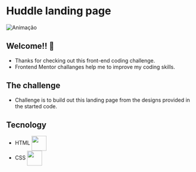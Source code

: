# Huddle landing page

![Animação](C:\workspace\Projetos\Huddle\gif\Animação.gif)



## Welcome!! 👋

* Thanks for checking out this front-end coding challenge. 
* <a scr = "https://www.frontendmentor.io/challenges/huddle-landing-page-with-a-single-introductory-section-B_2Wvxgi0">Frontend Mentor </a> challanges help me to improve my coding skills.



## The challenge 

* Challenge is to build out this landing page from the designs provided in the started code.



## Tecnology

* HTML <img src="https://cdn.jsdelivr.net/gh/devicons/devicon/icons/html5/html5-original-wordmark.svg" height="40" widht="40" align="center" />
* CSS     <img src="https://cdn.jsdelivr.net/gh/devicons/devicon/icons/css3/css3-original-wordmark.svg" height="40" width="40" align="center"  />
